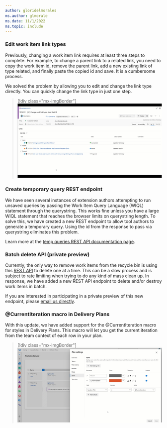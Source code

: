 ```yaml
---
author: gloridelmorales
ms.author: glmorale
ms.date: 11/1/2022
ms.topic: include
---
```


### Edit work item link types

Previously, changing a work item link requires at least three steps to complete. For example, to change a parent link to a related link, you need to copy the work item id, remove the parent link, add a new existing link of type related, and finally paste the copied id and save. It is a cumbersome process.

We solved the problem by allowing you to edit and change the link type directly.  You can quickly change the link type in just one step.

> [!div class="mx-imgBorder"]
> ![Gif to demo edit work item link types.](../../media/212-boards-01.gif "gif to demo edit work item link types")

### Create temporary query REST endpoint

We have seen several instances of extension authors attempting to run unsaved queries by passing the Work Item Query Language (WIQL) statement through the querystring. This works fine unless you have a large WIQL statement that reaches the browser limits on querystring length. To solve this, we have created a new REST endpoint to allow tool authors to generate a temporary query. Using the id from the response to pass via querystring eliminates this problem.

Learn more at the [temp queries REST API documentation page](https://learn.microsoft.com/rest/api/azure/devops/wit/temp-queries/create?view=azure-devops-rest-7.1).

### Batch delete API (private preview)

Currently, the only way to remove work items from the recycle bin is using this [REST API](https://learn.microsoft.com/rest/api/azure/devops/wit/work-items/delete?view=azure-devops-rest-6.0&tabs=HTTP&viewFallbackFrom=azure-devops-rest-7.0) to delete one at a time. This can be a slow process and is subject to rate limiting when trying to do any kind of mass clean up. In response, we have added a new REST API endpoint to delete and/or destroy work items in batch.

If you are interested in participating in a private preview of this new endpoint, please [email us directly](mailto:dahellem@microsoft.com).

### @CurrentIteration macro in Delivery Plans

With this update, we have added support for the @CurrentIteration macro for styles in Delivery Plans. This macro will let you get the current iteration from the team context of each row in your plan.

> [!div class="mx-imgBorder"]
> ![Gif to demo CurrentIteration macro in Delivery Plans.](../../media/212-boards-02.gif "gif to demo CurrentIteration macro in Delivery Plans")